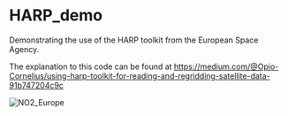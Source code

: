 # HARP_demo
Demonstrating the use of the HARP toolkit from the European Space Agency.

The explanation to this code can be found at https://medium.com/@Opio-Cornelius/using-harp-toolkit-for-reading-and-regridding-satellite-data-91b747204c9c

![NO2_Europe](https://user-images.githubusercontent.com/99320162/175315370-fe498779-da2f-4606-90c8-700ba21ee9eb.png)
